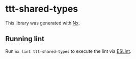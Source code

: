 # ttt-shared-types

This library was generated with [Nx](https://nx.dev).

## Running lint

Run `nx lint ttt-shared-types` to execute the lint via [ESLint](https://eslint.org/).
